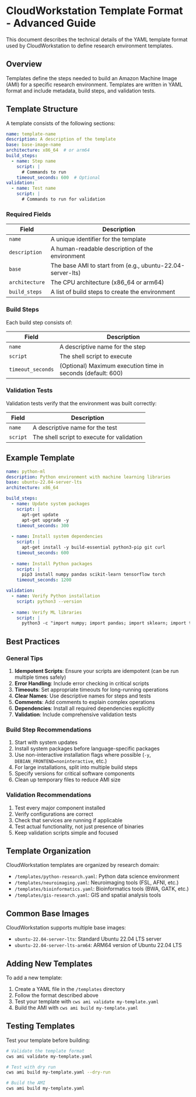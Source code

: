 # CloudWorkstation Template Format - Advanced Guide

This document describes the technical details of the YAML template format used by CloudWorkstation to define research environment templates.

## Overview

Templates define the steps needed to build an Amazon Machine Image (AMI) for a specific research environment. Templates are written in YAML format and include metadata, build steps, and validation tests.

## Template Structure

A template consists of the following sections:

```yaml
name: template-name
description: A description of the template
base: base-image-name
architecture: x86_64  # or arm64
build_steps:
  - name: Step name
    script: |
      # Commands to run
    timeout_seconds: 600  # Optional
validation:
  - name: Test name
    script: |
      # Commands to run for validation
```

### Required Fields

| Field | Description |
|-------|-------------|
| `name` | A unique identifier for the template |
| `description` | A human-readable description of the environment |
| `base` | The base AMI to start from (e.g., ubuntu-22.04-server-lts) |
| `architecture` | The CPU architecture (x86_64 or arm64) |
| `build_steps` | A list of build steps to create the environment |

### Build Steps

Each build step consists of:

| Field | Description |
|-------|-------------|
| `name` | A descriptive name for the step |
| `script` | The shell script to execute |
| `timeout_seconds` | (Optional) Maximum execution time in seconds (default: 600) |

### Validation Tests

Validation tests verify that the environment was built correctly:

| Field | Description |
|-------|-------------|
| `name` | A descriptive name for the test |
| `script` | The shell script to execute for validation |

## Example Template

```yaml
name: python-ml
description: Python environment with machine learning libraries
base: ubuntu-22.04-server-lts
architecture: x86_64

build_steps:
  - name: Update system packages
    script: |
      apt-get update
      apt-get upgrade -y
    timeout_seconds: 300
    
  - name: Install system dependencies
    script: |
      apt-get install -y build-essential python3-pip git curl
    timeout_seconds: 600
    
  - name: Install Python packages
    script: |
      pip3 install numpy pandas scikit-learn tensorflow torch
    timeout_seconds: 1200

validation:
  - name: Verify Python installation
    script: python3 --version
    
  - name: Verify ML libraries
    script: |
      python3 -c "import numpy; import pandas; import sklearn; import tensorflow; import torch; print('All libraries loaded')"
```

## Best Practices

### General Tips

1. **Idempotent Scripts**: Ensure your scripts are idempotent (can be run multiple times safely)
2. **Error Handling**: Include error checking in critical scripts
3. **Timeouts**: Set appropriate timeouts for long-running operations
4. **Clear Names**: Use descriptive names for steps and tests
5. **Comments**: Add comments to explain complex operations
6. **Dependencies**: Install all required dependencies explicitly
7. **Validation**: Include comprehensive validation tests

### Build Step Recommendations

1. Start with system updates
2. Install system packages before language-specific packages
3. Use non-interactive installation flags where possible (`-y`, `DEBIAN_FRONTEND=noninteractive`, etc.)
4. For large installations, split into multiple build steps
5. Specify versions for critical software components
6. Clean up temporary files to reduce AMI size

### Validation Recommendations

1. Test every major component installed
2. Verify configurations are correct
3. Check that services are running if applicable
4. Test actual functionality, not just presence of binaries
5. Keep validation scripts simple and focused

## Template Organization

CloudWorkstation templates are organized by research domain:

- `/templates/python-research.yaml`: Python data science environment
- `/templates/neuroimaging.yaml`: Neuroimaging tools (FSL, AFNI, etc.)
- `/templates/bioinformatics.yaml`: Bioinformatics tools (BWA, GATK, etc.)
- `/templates/gis-research.yaml`: GIS and spatial analysis tools

## Common Base Images

CloudWorkstation supports multiple base images:

- `ubuntu-22.04-server-lts`: Standard Ubuntu 22.04 LTS server
- `ubuntu-22.04-server-lts-arm64`: ARM64 version of Ubuntu 22.04 LTS

## Adding New Templates

To add a new template:

1. Create a YAML file in the `/templates` directory
2. Follow the format described above
3. Test your template with `cws ami validate my-template.yaml`
4. Build the AMI with `cws ami build my-template.yaml`

## Testing Templates

Test your template before building:

```bash
# Validate the template format
cws ami validate my-template.yaml

# Test with dry run
cws ami build my-template.yaml --dry-run

# Build the AMI
cws ami build my-template.yaml
```